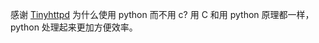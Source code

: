 感谢 [Tinyhttpd](https://github.com/EZLippi/Tinyhttpd )
为什么使用 python 而不用 c?
用 C 和用 python 原理都一样，python 处理起来更加方便效率。 